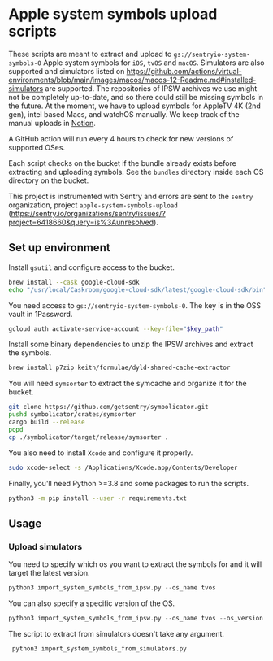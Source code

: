 # Apple system symbols upload scripts

These scripts are meant to extract and upload to `gs://sentryio-system-symbols-0` Apple system symbols for `iOS`, `tvOS` and `macOS`. Simulators are also supported and simulators listed on https://github.com/actions/virtual-environments/blob/main/images/macos/macos-12-Readme.md#installed-simulators are supported. The repositories of IPSW archives we use might not be completely up-to-date, and so there could still be missing symbols in the future. At the moment, we have to upload symbols for AppleTV 4K (2nd gen), intel based Macs, and watchOS manually. We keep track of the manual uploads in [Notion](https://www.notion.so/sentry/HOWTO-Upload-Symbols-to-GCS-fe66167e4d124a38a79ccfaf531b0e9e).

A GitHub action will run every 4 hours to check for new versions of supported OSes.

Each script checks on the bucket if the bundle already exists before extracting and uploading symbols. See the `bundles` directory inside each OS directory on the bucket.

This project is instrumented with Sentry and errors are sent to the `sentry` organization, project `apple-system-symbols-upload` (https://sentry.io/organizations/sentry/issues/?project=6418660&query=is%3Aunresolved).

## Set up environment

Install `gsutil` and configure access to the bucket.
```sh
brew install --cask google-cloud-sdk
echo "/usr/local/Caskroom/google-cloud-sdk/latest/google-cloud-sdk/bin" >> $GITHUB_PATH
```
You need access to `gs://sentryio-system-symbols-0`. The key is in the OSS vault in 1Password.
```sh
gcloud auth activate-service-account --key-file="$key_path"
```
Install some binary dependencies to unzip the IPSW archives and extract the symbols.
```sh
brew install p7zip keith/formulae/dyld-shared-cache-extractor
```
You will need `symsorter` to extract the symcache and organize it for the bucket.
```sh
git clone https://github.com/getsentry/symbolicator.git
pushd symbolicator/crates/symsorter
cargo build --release
popd
cp ./symbolicator/target/release/symsorter .
```
You also need to install `Xcode` and configure it properly.
```sh
sudo xcode-select -s /Applications/Xcode.app/Contents/Developer
```
Finally, you'll need Python >=3.8 and some packages to run the scripts.
```sh
python3 -m pip install --user -r requirements.txt
```

## Usage
### Upload simulators
You need to specify which os you want to extract the symbols for and it will target the latest version.
```python
python3 import_system_symbols_from_ipsw.py --os_name tvos
```
You can also specify a specific version of the OS.
```python
python3 import_system_symbols_from_ipsw.py --os_name tvos --os_version 15.3
```
The script to extract from simulators doesn't take any argument.
```python
 python3 import_system_symbols_from_simulators.py
```
